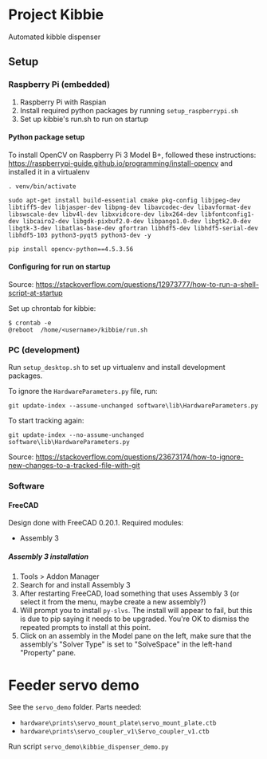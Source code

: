 # Project Kibbie

Automated kibble dispenser

## Setup

### Raspberry Pi (embedded)
1. Raspberry Pi with Raspian
2. Install required python packages by running `setup_raspberrypi.sh`
3. Set up kibbie's run.sh to run on startup

#### Python package setup

To install OpenCV on Raspberry Pi 3 Model B+, followed these instructions: https://raspberrypi-guide.github.io/programming/install-opencv and installed it in a virtualenv

```
. venv/bin/activate

sudo apt-get install build-essential cmake pkg-config libjpeg-dev libtiff5-dev libjasper-dev libpng-dev libavcodec-dev libavformat-dev libswscale-dev libv4l-dev libxvidcore-dev libx264-dev libfontconfig1-dev libcairo2-dev libgdk-pixbuf2.0-dev libpango1.0-dev libgtk2.0-dev libgtk-3-dev libatlas-base-dev gfortran libhdf5-dev libhdf5-serial-dev libhdf5-103 python3-pyqt5 python3-dev -y

pip install opencv-python==4.5.3.56
```

#### Configuring for run on startup

Source: https://stackoverflow.com/questions/12973777/how-to-run-a-shell-script-at-startup

Set up chrontab for kibbie:

```
$ crontab -e
@reboot  /home/<username>/kibbie/run.sh
```

### PC (development)

Run `setup_desktop.sh` to set up virtualenv and install development packages.

To ignore the `HardwareParameters.py` file, run:

```
git update-index --assume-unchanged software\lib\HardwareParameters.py
```

To start tracking again:

```
git update-index --no-assume-unchanged software\lib\HardwareParameters.py
```

Source: https://stackoverflow.com/questions/23673174/how-to-ignore-new-changes-to-a-tracked-file-with-git

### Software

#### FreeCAD

Design done with FreeCAD 0.20.1. Required modules:

- Assembly 3

##### Assembly 3 installation

1. Tools > Addon Manager
2. Search for and install Assembly 3
3. After restarting FreeCAD, load something that uses Assembly 3 (or select it from the menu, maybe create a new assembly?)
4. Will prompt you to install `py-slvs`. The install will appear to fail, but this is due to pip saying it needs to be upgraded. You're OK to dismiss the repeated prompts to install at this point.
5. Click on an assembly in the Model pane on the left, make sure that the assembly's "Solver Type" is set to "SolveSpace" in the left-hand "Property" pane.

# Feeder servo demo

See the `servo_demo` folder. Parts needed:

- `hardware\prints\servo_mount_plate\servo_mount_plate.ctb`
- `hardware\prints\servo_coupler_v1\Servo_coupler_v1.ctb`

Run script `servo_demo\kibbie_dispenser_demo.py`

